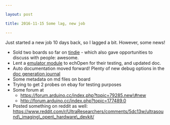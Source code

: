 ```yaml
---

layout: post

title: 2016-11-15 Some lag, new job

---
```



Just started a new job 10 days back, so I lagged a bit. However, some
news!

-   Sold two boards so far on
    [tindie](https://www.tindie.com/products/kelu124/ultrasound-imaging-analog-processing-module/) -
    which also gave opportunities to discuss with people: awesome.
-   Lent a [emulator module](/silent/) to echOpen for their testing, and
    updated doc.
-   Auto documentation moved forward! Plenty of new debug options in the
    [doc generation journal](/doc/log.md)
-   Some metadata on md files on board
-   Trying to get 2 probes on ebay for testing purposes
-   Some forum at
    -   https://forum.arduino.cc/index.php?topic=79285.new\#new
    -   http://forum.arduino.cc/index.php?topic=177489.0
-   Posted something on reddit as well:
    https://www.reddit.com/r/UltraResearchers/comments/5dc13w/ultrasound\_imaging\_open\_hardware\_devkit/

